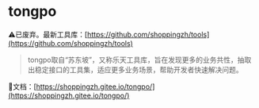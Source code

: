 # tongpo

⚠️已废弃。最新工具库：[https://github.com/shoppingzh/tools](https://github.com/shoppingzh/tools)

> tongpo取自“苏东坡”，又称乐天工具库，旨在发现更多的业务共性，抽取出稳定接口的工具集，适应更多业务场景，帮助开发者快速解决问题。

📃文档：[https://shoppingzh.gitee.io/tongpo/](https://shoppingzh.gitee.io/tongpo/)



